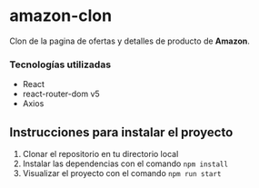 # amazon-clon

Clon de la pagina de ofertas y detalles de producto de **Amazon**.

### Tecnologías utilizadas

- React
- react-router-dom v5
- Axios

## Instrucciones para instalar el proyecto

1. Clonar el repositorio en tu directorio local
2. Instalar las dependencias con el comando `npm install`
3. Visualizar el proyecto con el comando `npm run start`
